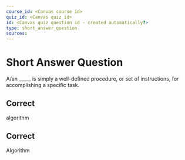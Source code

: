 ```yaml
---
course_id: <Canvas course id>
quiz_id: <Canvas quiz id>
id: <Canvas quiz question id - created automatically?>
type: short_answer_question
sources:
---
```


# Short Answer Question

A/an \_\_\_\_\_ is simply a well-defined procedure, or set of instructions, for
accomplishing a specific task.

## Correct

algorithm

## Correct

Algorithm
